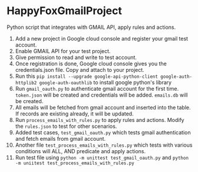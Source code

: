 # HappyFoxGmailProject
Python script that integrates with GMAIL API, apply rules and actions.

1. Add a new project in Google cloud console and register your gmail test account.
2. Enable GMAIL API for your test project.
3. Give permission to read and write to test account.
4. Once registration is done, Google cloud console gives you the credentials.json file. Copy and attach to your project.
5. Run this ```pip install --upgrade google-api-python-client google-auth-httplib2 google-auth-oauthlib``` to install google python's library
6. Run ```gmail_oauth.py``` to authenticate gmail account for the first time. ```token.json``` will be created and credentials will be added. ```emails.db``` will be created.
7. All emails will be fetched from gmail account and inserted into the table. If records are existing already, it will be updated.
8. Run ```process_emails_with_rules.py``` to apply rules and actions. Modify the ```rules.json``` to test for other scenarios.
9. Added test cases, ```test_gmail_oauth.py``` which tests gmail authentication and fetch emails from gmail account.
10. Another file ```test_process_emails_with_rules.py``` which tests with various conditions will ALL, AND predicate and apply actions.
11. Run test file using ```python -m unittest test_gmail_oauth.py``` and ```python -m uniitest test_process_emails_with_rules.py```
